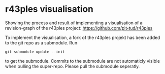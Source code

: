 r43ples visualisation
=====================

Showing the process and result of implementing a visualisation of a revision-graph of the r43ples project: https://github.com/plt-tud/r43ples

To implement the visualisation, a fork of the r43ples projekt has been added to the git repo as a submodule. Run

```
git submodule update --init
```

to get the submodule. Commits to the submodule are not automaticly visible when pulling the super-repo. Please pull the submodule seperatly.
